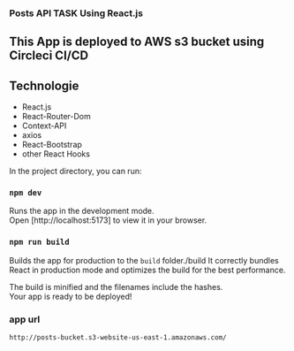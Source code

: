 ### Posts API TASK Using React.js

## This App is deployed to AWS s3 bucket using Circleci CI/CD

## Technologie

- React.js
- React-Router-Dom
- Context-API
- axios
- React-Bootstrap
- other React Hooks

In the project directory, you can run:

### `npm dev`

Runs the app in the development mode.\
Open [http://localhost:5173] to view it in your browser.

### `npm run build`

Builds the app for production to the `build` folder./build
It correctly bundles React in production mode and optimizes the build for the best performance.

The build is minified and the filenames include the hashes.\
Your app is ready to be deployed!

### app url

```
http://posts-bucket.s3-website-us-east-1.amazonaws.com/
```
